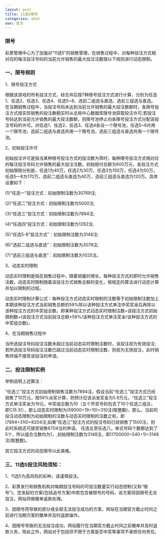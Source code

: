 ```yaml
---
layout: post
title: 11选5限号
categories: what
own: 官方
---
```


### 限号

彩票管理中心为了加强对“11选5”的销售管理，在销售过程中，对每种投注方式相对应的每注投注号码的当前允许销售的最大投注注数按以下规则进行动态限制。

### 一、限号规则

1、限号投注方式

根据该游戏的所有投注方式，经合并后按7种限号投注方式进行计算，分别为任选1、任选2、任选3、任选4、任选5~8、选前二组选与直选、选前三组选与直选。在当期销售过程中，当投注号码未达到当前允许销售的最大投注数额时，各限号投注方式按实际销售的投注数额实时从总局中心数据库限号池获取投注许可;若投注号码达到当前允许销售的最大投注数额，则限号池停止向各限号投注方式分配该投注号码的许可。对任选1、任选2、任选3、任选4各设一个限号池，任选5~8共用一个限号池，选前二组选与直选共用一个限号池，选前三组选与直选共用一个限号池。

2、初始投注许可

初始投注许可是指当某种限号投注方式的投注数为零时，每种限号投注方式相对应的每注投注号码允许销售的最大投注注数。初始赔付总额为600万元，各投注方式初始限赔分别是，任选1为40万，任选2为30万，任选3为150万，任选4为50万，任选5—8为170万，选前二组选与直选为40万，选前三组选与直选为120万。具体设置如下：

(1)“任选一”投注方式：初始限制注数为30769注;

(2)“任选二”投注方式：初始限制注数为5000注;

(3)“任选三”投注方式：初始限制注数为7894注;

(4)“任选四”投注方式：初始限制注数为1282注;

(5)“任选5-8”投注方式”：初始限制注数为3148注;

(6)“选前二组选与直选”：初始限制注数为3076注;

(7)“选前三组选与直选”：初始限制注数为1025注。

3、动态实时限制

动态实时限制是指在销售过程中，随着销量的增长，每种投注方式的即时允许销售注数，动态实时限制随着该投注方式销售总额的变化，按规定的算法进行动态计算并加以限制的过程。

动态实时限制计算公式：每种投注方式动态实时限制的注数等于初始限制注数加上本期该种投注方式当前销售总额的59%除以该种投注方式单注中奖奖金后再除以该种投注方式的中奖组合数。即某种投注方式动态实时限制注数=该投注方式初始限制数+(该投注方式当前投注总额*59%/该种投注方式单注奖金/该种投注方式的中奖组合数)。

4、在当期销售过程中

当所选投注号码投注注数未超过当前动态实时限制注数时，该投注视为有效投注;若所选投注号码投注注数已超过当前动态实时限制注数，则视为无效投注，此时销售终端不接受该投注的申请。

### 二、投注限制实例

举例说明上述算法：

“任选三”投注方式初始限制销售注数为7894注，假设当前“任选三”投注方式已经销售了10万元，按59%派奖计算，则预计应该派发奖金为5.9万元，“任选三”投注方式单注奖金为19元，中奖组合数为10（五个开奖号码包含了10个任选三组合，即C(5:3)），那么动态实时限制为(59000÷19÷10)=310注(取整数)，那么，当前的投注动态限制为初始限制的注数与动态实时限制的注数之和，即(7894+310)=8204注;如果“任选三”投注方式的投注号码已经销售了1500注，则此时系统还可接受销售6704注的申请。
任选五至任选八，单式号码个数都达到了5个，所以组合注数均为1，,初始限制注数为3148注，即(1700000÷540÷1)=3148注(取整数)。

其它投注方式的动态限号以此类推。

### 三、11选5投注风险须知：

1、11选5为高风险的彩种，请谨慎投注。

2、彩票发行和销售机构对每期投注号码的可投注数量实行动态控制(又称“限号”)，您发起的方案(包括追号方案)中若包含被限号的号码，该方案将因限号无法投注，网站将做撤单返款处理。

3、因限号而导致的部分或全部无法投注成功的方案，网站在当期官方截止时间之前进行当期方案的撤单并及时返款操作。

4、因限号导致的无法投注成功，网站履行在当期官方截止时间之前撤单并及时返款义务，除此之外，网站对于包括但不限于方案是否中奖等事项不承担任何责任。